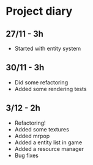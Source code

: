 # Project diary

## 27/11 - 3h

* Started with entity system


## 30/11 - 3h

* Did some refactoring
* Added some rendering tests

## 3/12 - 2h

* Refactoring!
* Added some textures
* Added mrpop
* Added a entity list in game
* Added a resource manager
* Bug fixes